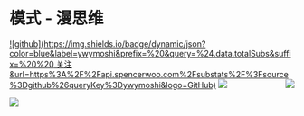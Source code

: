 #  模式 - 漫思维

[![github](https://img.shields.io/badge/dynamic/json?color=blue&label=ywymoshi&prefix=%20&query=%24.data.totalSubs&suffix=%20%20 关注&url=https%3A%2F%2Fapi.spencerwoo.com%2Fsubstats%2F%3Fsource%3Dgithub%26queryKey%3Dywymoshi&logo=GitHub)](https://github.com/ywymoshi) [![](https://img.shields.io/badge/dynamic/json?color=orange&label=%E7%9F%A5%E4%B9%8E&query=%24.data.totalSubs&suffix=%20%20%E5%85%B3%E6%B3%A8&url=https%3A%2F%2Fapi.spencerwoo.com%2Fsubstats%2F%3Fsource%3Dzhihu%26queryKey%3Dyan-wen-yao-33)](https://www.zhihu.com/people/yan-wen-yao-33)<img align="right" src="https://github-readme-stats.vercel.app/api?username=ywymoshi&show_icons=true&icon_color=CE1D2D&text_color=718096&bg_color=ffffff&hide_title=true&theme=algolia" />

[![](https://img.shields.io/badge/%E5%8D%9A%E5%AE%A2-yanwenyao.com-green)](https://yanwenyao.com)